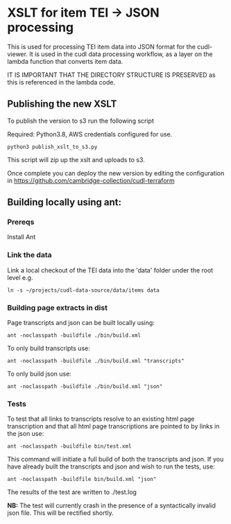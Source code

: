# XSLT for item TEI -> JSON processing

This is used for processing TEI item data into JSON format for the cudl-viewer.
It is used in the cudl data processing workflow, as a layer on the lambda function that converts item data.

IT IS IMPORTANT THAT THE DIRECTORY STRUCTURE IS PRESERVED as this is referenced in the lambda code.

## Publishing the new XSLT 

To publish the version to s3 run the following script

Required: Python3.8, AWS credentials configured for use.

    python3 publish_xslt_to_s3.py

This script will zip up the xslt and uploads to s3.

Once complete you can deploy the new version by editing the configuration in
https://github.com/cambridge-collection/cudl-terraform

## Building locally using ant:

### Prereqs

Install Ant

### Link the data 

Link a local checkout of the TEI data into the 'data' folder under the root level
e.g.

    ln -s ~/projects/cudl-data-source/data/items data

### Building page extracts in dist

Page transcripts and json can be built locally using:

    ant -noclasspath -buildfile ./bin/build.xml
    
To only build transcripts use:

    ant -noclasspath -buildfile ./bin/build.xml "transcripts"

To only build json use:

    ant -noclasspath -buildfile ./bin/build.xml "json"
    
### Tests

To test that all links to transcripts resolve to an existing html page transcription and that all html page transcriptions are pointed to by links in the json use:

    ant -noclasspath -buildfile bin/test.xml
    
This command will initiate a full build of both the transcripts and json. If you have already built the transcripts and json and wish to run the tests, use:

    ant -noclasspath -buildfile bin/build.xml "json"
    
The results of the test are written to ./test.log
    
**NB:** The test will currently crash in the presence of a syntactically invalid json file. This will be rectified shortly.